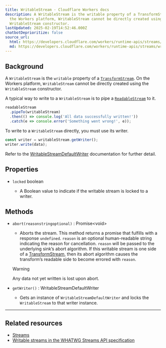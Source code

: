 ```yaml
---
title: WritableStream · Cloudflare Workers docs
description: A WritableStream is the writable property of a TransformStream. On
  the Workers platform, WritableStream cannot be directly created using the
  WritableStream constructor.
lastUpdated: 2025-02-19T14:52:46.000Z
chatbotDeprioritize: false
source_url:
  html: https://developers.cloudflare.com/workers/runtime-apis/streams/writablestream/
  md: https://developers.cloudflare.com/workers/runtime-apis/streams/writablestream/index.md
---
```


## Background

A `WritableStream` is the `writable` property of a [`TransformStream`](https://developers.cloudflare.com/workers/runtime-apis/streams/transformstream/). On the Workers platform, `WritableStream` cannot be directly created using the `WritableStream` constructor.

A typical way to write to a `WritableStream` is to pipe a [`ReadableStream`](https://developers.cloudflare.com/workers/runtime-apis/streams/readablestream/) to it.

```js
readableStream
  .pipeTo(writableStream)
  .then(() => console.log('All data successfully written!'))
  .catch(e => console.error('Something went wrong!', e));
```

To write to a `WritableStream` directly, you must use its writer.

```js
const writer = writableStream.getWriter();
writer.write(data);
```

Refer to the [WritableStreamDefaultWriter](https://developers.cloudflare.com/workers/runtime-apis/streams/writablestreamdefaultwriter/) documentation for further detail.

## Properties

* `locked` boolean

  * A Boolean value to indicate if the writable stream is locked to a writer.

## Methods

* `abort(reasonstringoptional)` : Promise\<void>

  * Aborts the stream. This method returns a promise that fulfills with a response `undefined`. `reason` is an optional human-readable string indicating the reason for cancellation. `reason` will be passed to the underlying sink’s abort algorithm. If this writable stream is one side of a [TransformStream](https://developers.cloudflare.com/workers/runtime-apis/streams/transformstream/), then its abort algorithm causes the transform’s readable side to become errored with `reason`.

  Warning

  Any data not yet written is lost upon abort.

* `getWriter()` : WritableStreamDefaultWriter

  * Gets an instance of `WritableStreamDefaultWriter` and locks the `WritableStream` to that writer instance.

***

## Related resources

* [Streams](https://developers.cloudflare.com/workers/runtime-apis/streams/)
* [Writable streams in the WHATWG Streams API specification](https://streams.spec.whatwg.org/#ws-model)
